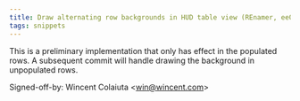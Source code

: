```yaml
---
title: Draw alternating row backgrounds in HUD table view (REnamer, ee06d30)
tags: snippets
---
```


This is a preliminary implementation that only has effect in the populated rows. A subsequent commit will handle drawing the background in unpopulated rows.

Signed-off-by: Wincent Colaiuta &lt;win@wincent.com&gt;
